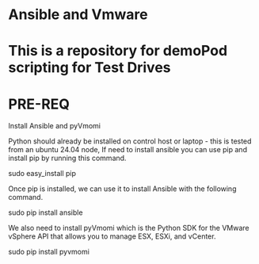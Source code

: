# Ansible and Vmware

# This is a repository for demoPod scripting for Test Drives

# PRE-REQ


Install Ansible and pyVmomi

Python should already be installed on control host or laptop - this is tested from an ubuntu 24.04 node, If need to install ansible you can use pip and install pip by running this command.

sudo easy_install pip

Once pip is installed, we can use it to install Ansible with the following command.

sudo pip install ansible

We also need to install pyVmomi which is the Python SDK for the VMware vSphere API that allows you to manage ESX, ESXi, and vCenter.

sudo pip install pyvmomi


